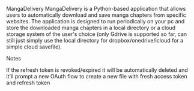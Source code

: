 
MangaDelivery
MangaDelivery is a Python-based application that allows users to automatically download and save manga chapters from specific websites. The application is designed to run periodically on your pc and store the downloaded manga chapters in a local directory or a cloud storage system of the user's choice (only Gdrive is supported so far, can still just simply use the local directory for dropbox/onedrive/icloud for a simple cloud savefile).

Notes

If the refresh token is revoked/expired it will be automatically deleted and it'll prompt a new OAuth flow to create a new file with fresh access token and refresh token
